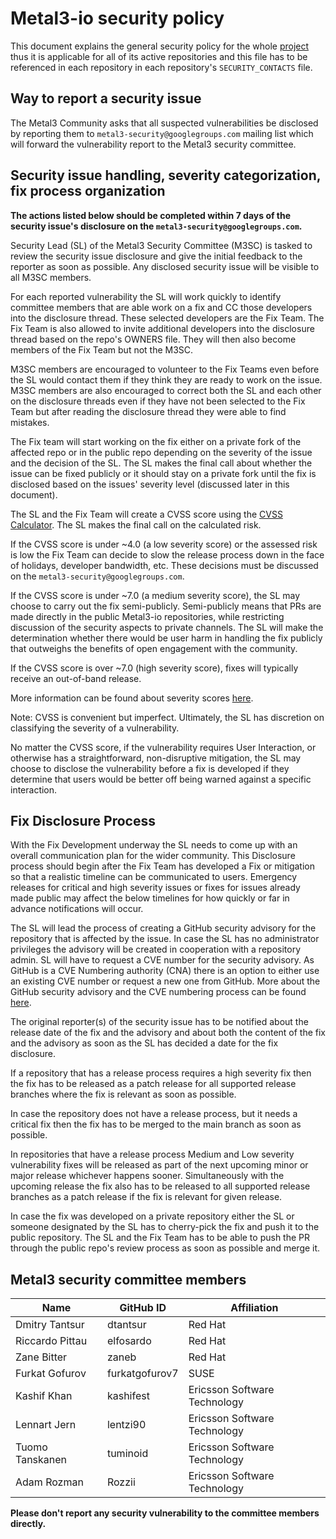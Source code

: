 # Metal3-io security policy

This document explains the general security policy for the whole
[project](https://github.com/metal3-io) thus it is applicable for all of its
active repositories and this file has to be referenced in each repository in
each repository's `SECURITY_CONTACTS` file.

## Way to report a security issue

The Metal3 Community asks that all suspected vulnerabilities be disclosed by
reporting them to `metal3-security@googlegroups.com` mailing list which will
forward the vulnerability report to the Metal3 security committee.

## Security issue handling, severity categorization, fix process organization

**The actions listed below should be completed within 7 days of the
security issue's disclosure on the `metal3-security@googlegroups.com`.**

Security Lead (SL) of the Metal3 Security Committee (M3SC) is tasked to review
the security issue disclosure and give the initial feedback to the reporter as
soon as possible. Any disclosed security issue will be visible to all M3SC
members.

For each reported vulnerability the SL will work quickly to identify committee
members that are able work on a fix and CC those developers into the disclosure
thread. These selected developers are the Fix Team. The Fix Team is also
allowed to invite additional developers into the disclosure thread based on the
repo's OWNERS file. They will then also become members of the Fix Team but not
the M3SC.

M3SC members are encouraged to volunteer to the Fix Teams even before the SL
would contact them if they think they are ready to work on the issue. M3SC
members are also encouraged to correct both the SL and each other on the
disclosure threads even if they have not been selected to the Fix Team but after
reading the disclosure thread they were able to find mistakes.

The Fix team will start working on the fix either on a private fork of the
affected repo or in the public repo depending on the severity of the issue and
the decision of the SL. The SL makes the final call about whether the issue can
be fixed publicly or it should stay on a private fork until the fix is disclosed
based on the issues' severity level (discussed later in this document).

The SL and the Fix Team will create a CVSS score using the
[CVSS Calculator](https://www.first.org/cvss/calculator/3.0). The SL makes the
final call on the calculated risk.

If the CVSS score is under ~4.0 (a low severity score) or the assessed risk is
low the Fix Team can decide to slow the release process down in the face of
holidays, developer bandwidth, etc. These decisions must be discussed on the
`metal3-security@googlegroups.com`.

If the CVSS score is under ~7.0 (a medium severity score), the SL may choose to
carry out the fix semi-publicly. Semi-publicly means that PRs are made directly
in the public Metal3-io repositories, while restricting discussion of the
security aspects to private channels. The SL will make the determination whether
there would be user harm in handling the fix publicly that outweighs the
benefits of open engagement with the community.

If the CVSS score is over ~7.0 (high severity score), fixes will typically
receive an out-of-band release.

More information can be found about severity scores
[here](https://www.first.org/cvss/specification-document#i5).

Note: CVSS is convenient but imperfect. Ultimately, the SL has discretion
on classifying the severity of a vulnerability.

No matter the CVSS score, if the vulnerability requires User Interaction, or
otherwise has a straightforward, non-disruptive mitigation, the SL may choose to
disclose the vulnerability before a fix is developed if they determine that
users would be better off being warned against a specific interaction.

## Fix Disclosure Process

With the Fix Development underway the SL needs to come up with an overall
communication plan for the wider community. This Disclosure process should begin
after the Fix Team has developed a Fix or mitigation so that a realistic
timeline can be communicated to users. Emergency releases for critical and high
severity issues or fixes for issues already made public may affect the below
timelines for how quickly or far in advance notifications will occur.

The SL will lead the process of creating a GitHub security advisory for the
repository that is affected by the issue. In case the SL has no administrator
privileges the advisory will be created in cooperation with a repository admin.
SL will have to request a CVE number for the security advisory.
As GitHub is a CVE Numbering authority (CNA) there is an option to either use an
existing CVE number or request a new one from GitHub. More about the GitHub
security advisory and the CVE numbering process can be found
[here](https://docs.github.com/en/code-security/security-advisories/repository-security-advisories/about-repository-security-advisories).

The original reporter(s) of the security issue has to be notified about the
release date of the fix and the advisory and about both the content of the fix
and the advisory as soon as the SL has decided a date for the fix disclosure.

If a repository that has a release process requires a high severity fix then the
fix has to be released as a patch release for all supported release branches
where the fix is relevant as soon as possible.

In case the repository does not have a release process, but it needs a critical
fix then the fix has to be merged to the main branch as soon as possible.

In repositories that have a release process Medium and Low severity
vulnerability fixes will be released as part of the next upcoming minor or major
release whichever happens sooner. Simultaneously with the upcoming release the
fix also has to be released to all supported release branches as a patch release
if the fix is relevant for given release.

In case the fix was developed on a private repository either the SL or someone
designated by the SL has to cherry-pick the fix and push it to the public
repository. The SL and the Fix Team has to be able to push the PR through the
public repo's review process as soon as possible and merge it.

## Metal3 security committee members

| Name              | GitHub ID           | Affiliation                    |
|-------------------|---------------------|--------------------------------|
| Dmitry Tantsur    | dtantsur            | Red Hat                        |
| Riccardo Pittau   | elfosardo           | Red Hat                        |
| Zane Bitter       | zaneb               | Red Hat                        |
| Furkat Gofurov    | furkatgofurov7      | SUSE                           |
| Kashif Khan       | kashifest           | Ericsson Software Technology   |
| Lennart Jern      | lentzi90            | Ericsson Software Technology   |
| Tuomo Tanskanen   | tuminoid            | Ericsson Software Technology   |
| Adam Rozman       | Rozzii              | Ericsson Software Technology   |

**Please don't report any security vulnerability to the committee members directly.**
